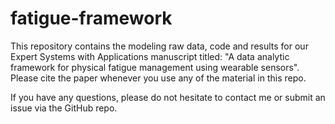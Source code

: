 # fatigue-framework

This repository contains the modeling raw data, code and results for our Expert Systems with Applications manuscript titled: "A data analytic framework for physical fatigue management using wearable sensors". Please cite the paper whenever you use any of the material in this repo.

If you have any questions, please do not hesitate to contact me or submit an issue via the GitHub repo.

